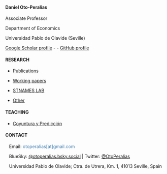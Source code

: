 <br/><br/>

#### Daniel Oto-Peralías

Associate Professor

Department of Economics

Universidad Pablo de Olavide (Seville)

[Google Scholar profile](https://scholar.google.co.uk/citations?user=AUO5R7QAAAAJ&hl=en) - -  [GitHub profile](https://github.com/otoperalias)



#### RESEARCH

* [Publications](https://otoperalias.github.io/Publications)

* [Working papers](https://otoperalias.github.io/WPs)

* [STNAMES LAB](https://en.stnameslab.com/)

* [Other](https://otoperalias.github.io/Other)

#### TEACHING

* [Coyuntura y Predicción](https://otoperalias.github.io/Coyuntura/clases/intro)

#### CONTACT

&nbsp;&nbsp; Email: <span style="color:steelblue"> otoperalias[at]gmail.com </span>

&nbsp;&nbsp; BlueSky: [@otoperalias.bsky.social](https://bsky.app/profile/otoperalias.bsky.social)  | Twitter: [@OtoPeralias](https://twitter.com/OtoPeralias)

&nbsp;&nbsp; Universidad Pablo de Olavide; Ctra. de Utrera, Km. 1, 41013 Seville, Spain


